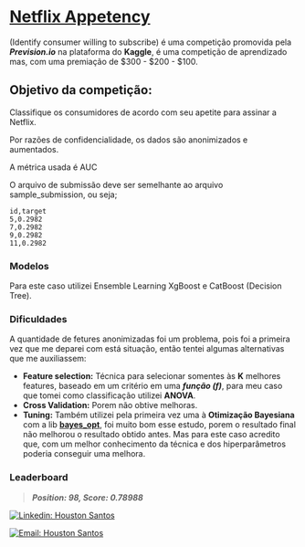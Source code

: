 # [**Netflix Appetency**](https://www.kaggle.com/c/netflix-appetency?utm_medium=email&utm_source=gamma&utm_campaign=community-c-spotlight-1-2022) 
(Identify consumer willing to subscribe) é uma competição promovida pela _**Prevision.io**_ na plataforma do **Kaggle**, é uma competição de aprendizado mas, com uma premiação de $300 - $200 - $100.

## **Objetivo da competição:**

Classifique os consumidores de acordo com seu apetite para assinar a Netflix.

Por razões de confidencialidade, os dados são anonimizados e aumentados.

A métrica usada é AUC

O arquivo de submissão deve ser semelhante ao arquivo sample_submission, ou seja;

```
id,target
5,0.2982
7,0.2982
9,0.2982
11,0.2982
```
### Modelos
Para este caso utilizei Ensemble Learning XgBoost e CatBoost (Decision Tree).

### Dificuldades
A quantidade de fetures anonimizadas foi um problema, pois foi a primeira vez que me deparei com está situação, então tentei algumas alternativas que me auxiliassem:

* **Feature selection:** Técnica para selecionar somentes às **K** melhores features, baseado em um critério em uma _**função (f)**_, para meu caso que tomei como classificação utilizei **ANOVA**.
* **Cross Validation:** Porem não obtive melhoras.
* **Tuning:** Também utilizei pela primeira vez uma à **Otimização Bayesiana** com a lib [**bayes_opt**](https://github.com/fmfn/BayesianOptimization), foi muito bom esse estudo, porem o resultado final não melhorou o resultado obtido antes. Mas para este caso acredito que, com um melhor conhecimento da técnica e dos hiperparâmetros poderia conseguir uma melhora.

### Leaderboard

>_**Position: 98, Score: 0.78988**_
 
 [![Linkedin: Houston Santos](https://img.shields.io/badge/LinkedIn-0077B5?style=for-the-badge&logo=linkedin&logoColor=white&link=https://www.linkedin.com/in/houstonsantos/)](https://www.linkedin.com/in/houstonsantos/)
 
 
 [![Email: Houston Santos](https://img.shields.io/badge/Microsoft_Outlook-0078D4?style=for-the-badge&logo=microsoft-outlook&logoColor=white&link=malito:houston_santo@hotmail.com)](malito:houston_santos@hotmail.com)
